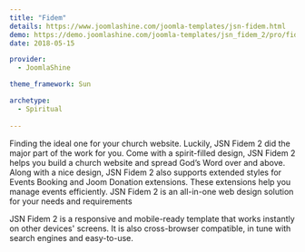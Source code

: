 ```yaml
---
title: "Fidem"
details: https://www.joomlashine.com/joomla-templates/jsn-fidem.html
demo: https://demo.joomlashine.com/joomla-templates/jsn_fidem_2/pro/fidem/
date: 2018-05-15

provider: 
  - JoomlaShine

theme_framework: Sun

archetype:
  - Spiritual
  
---
```


Finding the ideal one for your church website. Luckily, JSN Fidem 2 did the major part of the work for you. Come with a spirit-filled design, JSN Fidem 2 helps you build a  church website and spread God’s Word over and above. Along with a nice design, JSN Fidem 2 also supports extended styles for Events Booking and Joom Donation extensions. These extensions help you manage events efficiently. JSN Fidem 2 is an all-in-one web design solution for your needs and requirements

JSN Fidem 2 is a responsive and mobile-ready template that works instantly on other devices' screens. It is also cross-browser compatible, in tune with search engines and easy-to-use.

